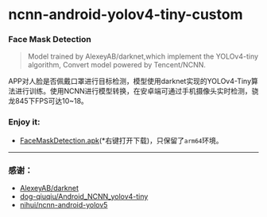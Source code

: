 # ncnn-android-yolov4-tiny-custom

### Face Mask Detection

> Model trained by AlexeyAB/darknet,which implement the YOLOv4-tiny algorithm,
> Convert model powered by Tencent/NCNN.

APP对人脸是否佩戴口罩进行目标检测，模型使用darknet实现的YOLOv4-Tiny算法进行训练。使用NCNN进行模型转换，在安卓端可通过手机摄像头实时检测，骁龙845下FPS可达10~18。

### Enjoy it:

+ [FaceMaskDetection.apk](http://image.sun1999.top/FaskMaskDetection.apk)(*右键打开下载)，只保留了`arm64`环境。

---

### 感谢：

+ [AlexeyAB/darknet](https://github.com/AlexeyAB/)
+ [dog-qiuqiu/Android_NCNN_yolov4-tiny](https://github.com/dog-qiuqiu/Android_NCNN_yolov4-tiny)
+ [nihui/ncnn-android-yolov5](https://github.com/nihui/ncnn-android-yolov5)

